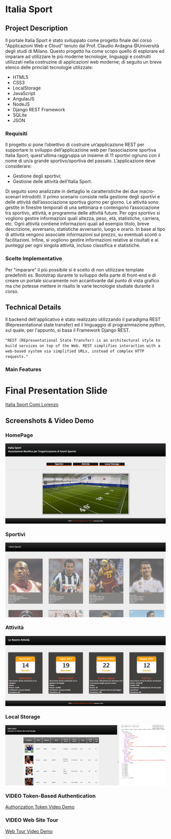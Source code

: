 # Italia Sport
## Project Description
Il portale Italia Sport è stato sviluppato come progetto finale del corso "Applicazioni Web e Cloud" tenuto dal Prof. Claudio Ardagna @Università degli studi di Milano.
Questo progetto ha come scopo quello di esplorare ed imparare ad utilizzare le più moderne tecnologie, linguaggi e costrutti utilizzati nella costruzine di applicazioni web moderne; di seguito un breve elenco delle princiali tecnologie utilizzate:
- HTML5
- CSS3
- LocalStorage
- JavaScript
- AngularJS
- NodeJS
- Django REST Framework
- SQLite
- JSON

### Requisiti
Il progetto si pone l’obiettivo di costruire un’applicazione REST per supportare lo sviluppo dell’applicazione web per l’associazione sportiva Italia Sport; quest'ultima raggruppa un insieme di 11 sportivi ognuno con il nome di un/a grande sportivo/sportiva del passato.
L’applicazione deve considerare:
- Gestione degli sportivi;
- Gestione delle attività dell’Italia Sport.

Di seguito sono analizzate in dettaglio le caratteristiche dei due macro-scenari introdotti.
Il primo scenario consiste nella gestione degli sportivi e delle attività dell’associazione sportiva giorno per giorno. Le attività sono gestite in finestre temporali di una settimana e contengono l’associazione tra sportivo, attività, e programma delle attività future. Per ogni sportivo si vogliono gestire informazioni quali altezza, peso, età, statistiche, carriera, etc.
Ogni attività contiene informazioni quali ad esempio titolo, breve descrizione, avversario, statistiche avversario, luogo e orario. In base al tipo di attività vengono associate informazioni sul prezzo, su eventuali sconti o facilitazioni. Infine, si vogliono gestire informazioni relative ai risultati e ai punteggi per ogni singola attività, incluso classifica e statistiche.

### Scelte Implementative
Per "imparare" il più possibile si è scelto di non utilizzare template predefiniti es. Bootstrap durante lo sviluppo della parte di front-end e di creare un portale sicuramente non accantivante dal punto di vista grafico ma che potesse mettere in risalto le varie tecnologie studiate durante il corso.

## Technical Details
Il backend dell'applicativo è stato realizzato utilizzando il paradigma REST (Representational state transfer) ed il linguaggio di programmazione python, sul quale, per l'appunto, si basa il Framework Django REST.

`
"REST (REpresentational State Transfer) is an architectural style to build services on top of the Web. REST simplifies interaction with a web-based system via simplified URLs, instead of complex HTTP requests."  
`
### Main Features


# Final Presentation Slide
[Italia Sport Comi Lorenzo](ItaliaSportComi.pdf)

## Screenshots & Video Demo
### HomePage
<img src="screenshot/index.png" align="center"/>

### Sportivi
<img src="screenshot/sportivi2.png" align="center"/>


### Attività
<img src="screenshot/attivita.png" align="center"/>


### Local Storage
<img src="screenshot/localStorage2.png" align="center"/>

### VIDEO Token-Based Authentication
[Authorization Token Video Demo](screenshot/AuthDemo.mov)

### VIDEO Web Site Tour
[Web Tour Video Demo](screenshot/videodemo.mov)

